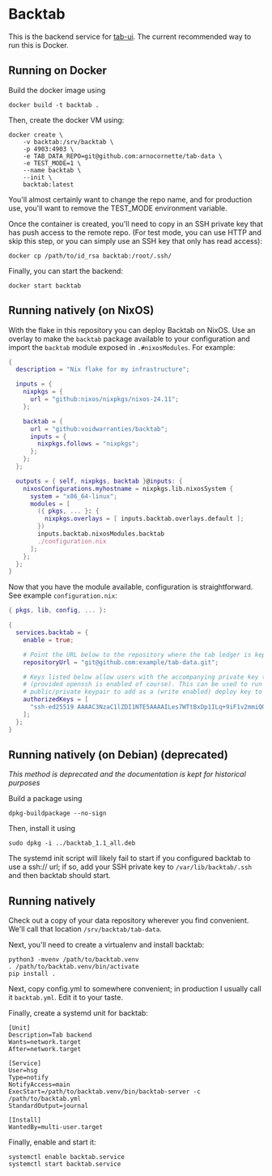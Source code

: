 # Backtab

This is the backend service for [tab-ui](https://github.com/0x20/tab-ui). The current recommended way to run this is Docker.

## Running on Docker

Build the docker image using

    docker build -t backtab .

Then, create the docker VM using:

    docker create \
        -v backtab:/srv/backtab \
        -p 4903:4903 \
        -e TAB_DATA_REPO=git@github.com:arnocornette/tab-data \
        -e TEST_MODE=1 \
        --name backtab \
        --init \
        backtab:latest

You'll almost certainly want to change the repo name, and for production
use, you'll want to remove the TEST_MODE environment variable.

Once the container is created, you'll need to copy in an SSH private key
that has push access to the remote repo. (For test mode, you can use HTTP
and skip this step, or you can simply use an SSH key that only has read
access):

    docker cp /path/to/id_rsa backtab:/root/.ssh/

Finally, you can start the backend:

    docker start backtab

## Running natively (on NixOS)

With the flake in this repository you can deploy Backtab on NixOS. Use an overlay to make the `backtab` package
available to your configuration and import the `backtab` module exposed in `.#nixosModules`.
For example:

```nix
{
  description = "Nix flake for my infrastructure";

  inputs = {
    nixpkgs = {
      url = "github:nixos/nixpkgs/nixos-24.11";
    };

    backtab = {
      url = "github:voidwarranties/backtab";
      inputs = {
        nixpkgs.follows = "nixpkgs";
      };
    };
  };

  outputs = { self, nixpkgs, backtab }@inputs: {
    nixosConfigurations.myhostname = nixpkgs.lib.nixosSystem {
      system = "x86_64-linux";
      modules = [
        ({ pkgs, ... }: {
          nixpkgs.overlays = [ inputs.backtab.overlays.default ];
        })
        inputs.backtab.nixosModules.backtab
        ./configuration.nix
      ];
    };
  };
}
```

Now that you have the module available, configuration is straightforward. See example `configuration.nix`:

```nix
{ pkgs, lib, config, ... }:

{
  services.backtab = {
    enable = true;

    # Point the URL below to the repository where the tab ledger is kept
    repositoryUrl = "git@github.com:example/tab-data.git";

    # Keys listed below allow users with the accompanying private key to log in as the backtab user via ssh
    # (provided openssh is enabled of course). This can be used to run `ssh-keygen` as the backtab user to generate a
    # public/private keypair to add as a (write enabled) deploy key to the tab ledger repository.
    authorizedKeys = [
      "ssh-ed25519 AAAAC3NzaC1lZDI1NTE5AAAAILes7WTtBxDp1ILq+9iF1v2mmiQ0yFPprMREPUO240mu user@example.com"
    ];
  };
}
```

## Running natively (on Debian) (deprecated)

_This method is deprecated and the documentation is kept for historical purposes_

Build a package using

    dpkg-buildpackage --no-sign

Then, install it using

    sudo dpkg -i ../backtab_1.1_all.deb

The systemd init script will likely fail to start if you configured
backtab to use a ssh:// url; if so, add your SSH private key to
`/var/lib/backtab/.ssh` and then backtab should start.

## Running natively

Check out a copy of your data repository wherever you find convenient.
We'll call that location `/srv/backtab/tab-data`.

Next, you'll need to create a virtualenv and install backtab:

    python3 -mvenv /path/to/backtab.venv
    . /path/to/backtab.venv/bin/activate
    pip install .

Next, copy config.yml to somewhere convenient; in production I usually call
it `backtab.yml`. Edit it to your taste.

Finally, create a systemd unit for backtab:

    [Unit]
    Description=Tab backend
    Wants=network.target
    After=network.target

    [Service]
    User=hsg
    Type=notify
    NotifyAccess=main
    ExecStart=/path/to/backtab.venv/bin/backtab-server -c /path/to/backtab.yml
    StandardOutput=journal

    [Install]
    WantedBy=multi-user.target

Finally, enable and start it:

    systemctl enable backtab.service
    systemctl start backtab.service
